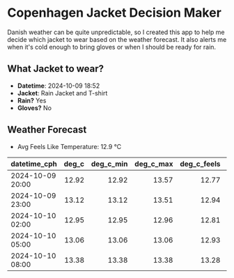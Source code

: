 
# Copenhagen Jacket Decision Maker

Danish weather can be quite unpredictable, so I created this app to help me decide which jacket to wear based on the weather forecast. 
It also alerts me when it's cold enough to bring gloves or when I should be ready for rain.

## What Jacket to wear?

- **Datetime**: 2024-10-09 18:52
- **Jacket**: Rain Jacket and T-shirt
- **Rain?** Yes
- **Gloves?** No

## Weather Forecast
- Avg Feels Like Temperature: 12.9 °C

| datetime_cph     |   deg_c |   deg_c_min |   deg_c_max |   deg_c_feels | weather   | wind   | rain   |
|:-----------------|--------:|------------:|------------:|--------------:|:----------|:-------|:-------|
| 2024-10-09 20:00 |   12.92 |       12.92 |       13.57 |         12.77 | Clear     | Low    | None   |
| 2024-10-09 23:00 |   13.12 |       13.12 |       13.51 |         12.94 | Rain      | Low    | Low    |
| 2024-10-10 02:00 |   12.95 |       12.95 |       12.96 |         12.81 | Rain      | Low    | Medium |
| 2024-10-10 05:00 |   13.06 |       13.06 |       13.06 |         12.93 | Rain      | High   | Medium |
| 2024-10-10 08:00 |   13.38 |       13.38 |       13.38 |         13.28 | Rain      | High   | Medium |
        